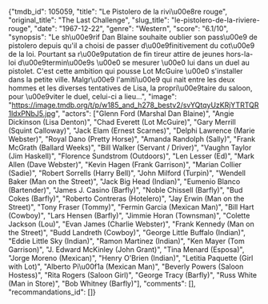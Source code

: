 {"tmdb_id": 105059, "title": "Le Pistolero de la rivi\u00e8re rouge", "original_title": "The Last Challenge", "slug_title": "le-pistolero-de-la-riviere-rouge", "date": "1967-12-22", "genre": "Western", "score": "6.1/10", "synopsis": "Le sh\u00e9rif Dan Blaine souhaite oublier son pass\u00e9 de pistolero depuis qu'il a choisi de passer d\u00e9finitivement du cot\u00e9 de la loi. Pourtant sa r\u00e9putation de fin tireur attire de jeunes hors-la-loi d\u00e9termin\u00e9s \u00e0 se mesurer \u00e0 lui dans un duel au pistolet. C'est cette ambition qui pousse Lot McGuire \u00e0 s'installer dans la petite ville. Malgr\u00e9 l'amiti\u00e9 qui nait entre les deux hommes et les diverses tentatives de Lisa, la propri\u00e9taire du saloon, pour \u00e9viter le duel, celui-ci a lieu...", "image": "https://image.tmdb.org/t/p/w185_and_h278_bestv2/svYQtqyUzKRjYTRTQR1ldxPNbJ5.jpg", "actors": ["Glenn Ford (Marshal Dan Blaine)", "Angie Dickinson (Lisa Denton)", "Chad Everett (Lot McGuire)", "Gary Merrill (Squint Calloway)", "Jack Elam (Ernest Scarnes)", "Delphi Lawrence (Marie Webster)", "Royal Dano (Pretty Horse)", "Amanda Randolph (Sally)", "Frank McGrath (Ballard Weeks)", "Bill Walker (Servant / Driver)", "Vaughn Taylor (Jim Haskell)", "Florence Sundstrom (Outdoors)", "Len Lesser (Ed)", "Mark Allen (Dave Webster)", "Kevin Hagen (Frank Garrison)", "Marian Collier (Sadie)", "Robert Sorrells (Harry Bell)", "John Milford (Turpin)", "Wendell Baker (Man on the Street)", "Jack Big Head (Indian)", "Eumenio Blanco (Bartender)", "James J. Casino (Barfly)", "Noble Chissell (Barfly)", "Bud Cokes (Barfly)", "Roberto Contreras (Hotelero)", "Jay Erwin (Man on the Street)", "Tony Fraser (Tommy)", "Fermin Garcia (Mexican Man)", "Bill Hart (Cowboy)", "Lars Hensen (Barfly)", "Jimmie Horan (Townsman)", "Colette Jackson (Lou)", "Evan James (Charlie Webster)", "Frank Kennedy (Man on the Street)", "Budd Landreth (Cowboy)", "George Little Buffalo (Indian)", "Eddie Little Sky (Indian)", "Ramon Martinez (Indian)", "Ken Mayer (Tom Garrison)", "J. Edward McKinley (John Grant)", "Tina Menard (Esposa)", "Jorge Moreno (Mexican)", "Henry O'Brien (Indian)", "Letitia Paquette (Girl with Lot)", "Alberto Pi\u00f1a (Mexican Man)", "Beverly Powers (Saloon Hostess)", "Rita Rogers (Saloon Girl)", "George Tracy (Barfly)", "Russ White (Man in Store)", "Bob Whitney (Barfly)"], "comments": [], "recommandations_id": []}